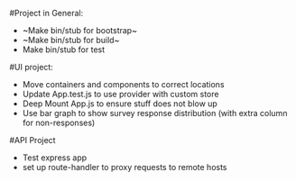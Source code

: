 #Project in General:
  - ~Make bin/stub for bootstrap~
  - ~Make bin/stub for build~
  - Make bin/stub for test

#UI project:
  - Move containers and components to correct locations
  - Update App.test.js to use provider with custom store
  - Deep Mount App.js to ensure stuff does not blow up
  - Use bar graph to show survey response distribution (with extra column for non-responses)

#API Project
  - Test express app
  - set up route-handler to proxy requests to remote hosts
